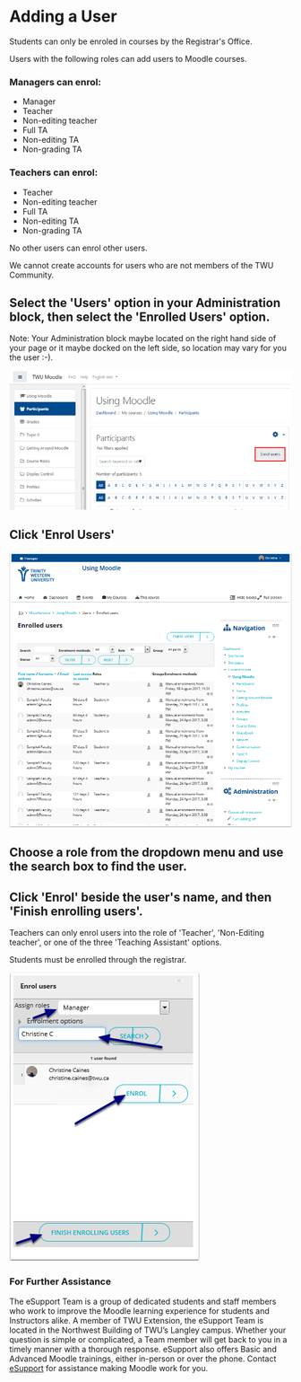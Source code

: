 # Adding a User

Students can only be enroled in courses by the Registrar's Office.

Users with the following roles can add users to Moodle courses.

### Managers can enrol:

* Manager
* Teacher
* Non-editing teacher
* Full TA
* Non-editing TA
* Non-grading TA

### Teachers can enrol:

* Teacher
* Non-editing teacher
* Full TA
* Non-editing TA
* Non-grading TA

No other users can enrol other users.

We cannot create accounts for users who are not members of the TWU Community.

## Select the 'Users' option in your Administration block, then select the 'Enrolled Users' option.

Note: Your Administration block maybe located on the right hand side of your page or it maybe docked on the left side, so location may vary for you the user :-\).

![](../assets/adding-a-user-1.png)

## Click 'Enrol Users'

![](../.gitbook/assets/now-your-window-should-open-to-a-page-with-a-list-of-the-students-and-persons-enrolled-in-your-cour.png)

## Choose a role from the dropdown menu and use the search box to find the user.

## Click 'Enrol' beside the user's name, and then 'Finish enrolling users'.

Teachers can only enrol users into the role of 'Teacher', 'Non-Editing teacher', or one of the three 'Teaching Assistant' options.

Students must be enrolled through the registrar.

![](../.gitbook/assets/okay-back-to-assigning-roles-option-1-if-you-have-to-add-the-user-to-your-course.png)

### For Further Assistance

The eSupport Team is a group of dedicated students and staff members who work to improve the Moodle learning experience for students and Instructors alike. A member of TWU Extension, the eSupport Team is located in the Northwest Building of TWU’s Langley campus. Whether your question is simple or complicated, a Team member will get back to you in a timely manner with a thorough response. eSupport also offers Basic and Advanced Moodle trainings, either in-person or over the phone. Contact [eSupport](https://trinitywestern.teamdynamix.com/TDClient/Requests/ServiceDet?ID=16141) for assistance making Moodle work for you.
